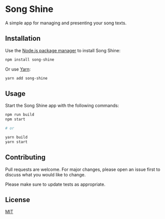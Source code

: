 # Song Shine

A simple app for managing and presenting your song texts.

## Installation

Use the [Node.js package manager](https://nodejs.org/) to install Song Shine:

```bash
npm install song-shine
```

Or use [Yarn](https://yarnpkg.com/):

```bash
yarn add song-shine
```

## Usage

Start the Song Shine app with the following commands:

```bash
npm run build
npm start

# or

yarn build
yarn start
```

## Contributing
Pull requests are welcome. For major changes, please open an issue first to discuss what you would like to change.

Please make sure to update tests as appropriate.

## License
[MIT](https://choosealicense.com/licenses/mit/)
